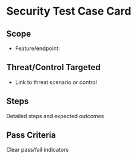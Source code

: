 # Security Test Case Card

## Scope
- Feature/endpoint: <name>

## Threat/Control Targeted
- Link to threat scenario or control

## Steps
Detailed steps and expected outcomes

## Pass Criteria
Clear pass/fail indicators

